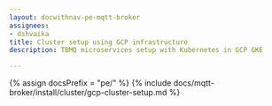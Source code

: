 ```yaml
---
layout: docwithnav-pe-mqtt-broker
assignees:
- dshvaika
title: Cluster setup using GCP infrastructure
description: TBMQ microservices setup with Kubernetes in GCP GKE

---
```


{% assign docsPrefix = "pe/" %}
{% include docs/mqtt-broker/install/cluster/gcp-cluster-setup.md %}